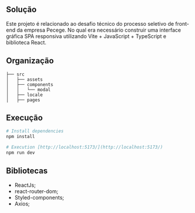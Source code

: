 ## Solução

Este projeto é relacionado ao desafio técnico do processo seletivo de front-end da empresa Pecege. No qual era necessário construir uma
interface gráfica SPA responsiva utilizando Vite + JavaScript + TypeScript e biblioteca React.

## Organização

```
├── src
│   ├── assets
│   ├── components
│   │   └── modal
│   ├── locale
│   ├── pages

```

## Execução

```bash
# Install dependencies
npm install

# Execution [http://localhost:5173/](http://localhost:5173/)
npm run dev

```

## Bibliotecas

- ReactJs;
- react-router-dom;
- Styled-components;
- Axios;
